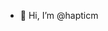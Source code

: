 - 👋 Hi, I’m @hapticm

<!---
hapticm/hapticm is a ✨ special ✨ repository because its `README.md` (this file) appears on your GitHub profile.
You can click the Preview link to take a look at your changes.
--->
